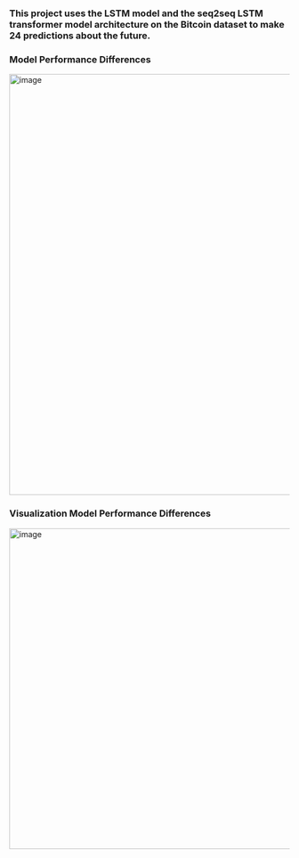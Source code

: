 ### This project uses the LSTM model and the seq2seq LSTM transformer model architecture on the Bitcoin dataset to make 24 predictions about the future.

### Model Performance Differences
<img width="691" height="756" alt="image" src="https://github.com/user-attachments/assets/adb89f6a-db68-493d-b694-ca5231a3d49c" />

### Visualization Model Performance Differences
<img width="1017" height="576" alt="image" src="https://github.com/user-attachments/assets/c1a2b640-e570-4994-923e-2a26d1a95642" />

